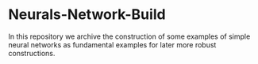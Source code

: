 # Neurals-Network-Build
In this repository we archive the construction of some examples of simple neural networks as fundamental examples for later more robust constructions.
